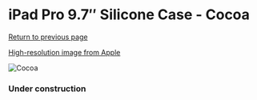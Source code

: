 # iPad Pro 9.7″ Silicone Case - Cocoa

[Return to previous page](/ipad_pro97)

[High-resolution image from Apple](https://store.storeimages.cdn-apple.com/8756/as-images.apple.com/is/MNN82?wid=4500&hei=4500&fmt=png)

<div style="width: 384px"><img src="/everypreview/MNN82.png" alt="Cocoa"></div>

### Under construction
